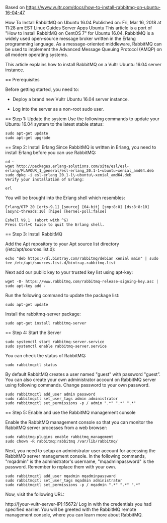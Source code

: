 
Based on https://www.vultr.com/docs/how-to-install-rabbitmq-on-ubuntu-16-04-47

How To Install RabbitMQ on Ubuntu 16.04
Published on: Fri, Mar 16, 2018 at 11:28 am EST
Linux Guides Server Apps Ubuntu
This article is a port of "How to Install RabbitMQ on CentOS 7" for Ubuntu 16.04.
RabbitMQ is a widely used open-source message broker written in the Erlang programming language. As a message-oriented middleware, RabbitMQ can be used to implement the Advanced Message Queuing Protocol (AMQP) on all modern operating systems.

This article explains how to install RabbitMQ on a Vultr Ubuntu 16.04 server instance.

== Prerequisites

Before getting started, you need to:

* Deploy a brand new Vultr Ubuntu 16.04 server instance.

* Log into the server as a non-root sudo user.


==  Step 1: Update the system
Use the following commands to update your Ubuntu 16.04 system to the latest stable status:

```
sudo apt-get update
sudo apt-get upgrade
```

==  Step 2: Install Erlang
Since RabbitMQ is written in Erlang, you need to install Erlang before you can use RabbitMQ:

```
cd ~
wget http://packages.erlang-solutions.com/site/esl/esl-erlang/FLAVOUR_1_general/esl-erlang_20.1-1~ubuntu~xenial_amd64.deb
sudo dpkg -i esl-erlang_20.1-1\~ubuntu\~xenial_amd64.deb
Verify your installation of Erlang:
```

```
erl
```

You will be brought into the Erlang shell which resembles:

```
Erlang/OTP 20 [erts-9.1] [source] [64-bit] [smp:8:8] [ds:8:8:10] [async-threads:10] [hipe] [kernel-poll:false]

Eshell V9.1  (abort with ^G)
Press Ctrl+C twice to quit the Erlang shell.
```

==  Step 3: Install RabbitMQ

Add the Apt repository to your Apt source list directory (/etc/apt/sources.list.d):

```
echo "deb https://dl.bintray.com/rabbitmq/debian xenial main" | sudo tee /etc/apt/sources.list.d/bintray.rabbitmq.list
```

Next add our public key to your trusted key list using apt-key:

```
wget -O- https://www.rabbitmq.com/rabbitmq-release-signing-key.asc | sudo apt-key add -
```


Run the following command to update the package list:

```
sudo apt-get update
```

Install the rabbitmq-server package:

```
sudo apt-get install rabbitmq-server
```


== Step 4: Start the Server

```
sudo systemctl start rabbitmq-server.service
sudo systemctl enable rabbitmq-server.service
```

You can check the status of RabbitMQ:

```
sudo rabbitmqctl status
```

By default RabbitMQ creates a user named "guest" with password "guest”. You can also create your own administrator account on RabbitMQ server using following commands. Change password to your own password.

```
sudo rabbitmqctl add_user admin password 
sudo rabbitmqctl set_user_tags admin administrator
sudo rabbitmqctl set_permissions -p / admin ".*" ".*" ".*"
```

== Step 5: Enable and use the RabbitMQ management console

Enable the RabbitMQ management console so that you can monitor the RabbitMQ server processes from a web browser:

```
sudo rabbitmq-plugins enable rabbitmq_management
sudo chown -R rabbitmq:rabbitmq /var/lib/rabbitmq/
```

Next, you need to setup an administrator user account for accessing the RabbitMQ server management console. In the following commands, "mqadmin" is the administrator's username, "mqadminpassword" is the password. Remember to replace them with your own.

```
sudo rabbitmqctl add_user mqadmin mqadminpassword
sudo rabbitmqctl set_user_tags mqadmin administrator
sudo rabbitmqctl set_permissions -p / mqadmin ".*" ".*" ".*"
```
Now, visit the following URL:

http://[your-vultr-server-IP]:15672/
Log in with the credentials you had specified earlier. You will be greeted with the RabbitMQ remote management console, where you can learn more about RabbitMQ.